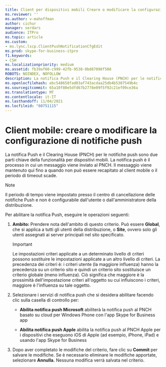 ```yaml
---
title: Client per dispositivi mobili Creare o modificare la configurazione delle notifiche Push
ms.reviewer: ''
ms.author: v-mahoffman
author: cichur
manager: serdars
audience: ITPro
ms.topic: article
ms.custom:
- ms.lync.lscp.ClientPushNotificationCfgEdit
ms.prod: skype-for-business-itpro
f1.keywords:
- CSH
ms.localizationpriority: medium
ms.assetid: fb39af60-c999-42fb-9538-0bd87098f508
ROBOTS: NOINDEX, NOFOLLOW
description: La notifica Push e il Clearing House (PNCH) per le notifiche push sono due parti chiave della funzionalità per dispositivi mobili. La notifica push è il processo in cui un messaggio viene inviato al PNCH. Il messaggio viene mantenuto qui fino a quando non può essere recapitato al client mobile o il periodo di timeout scade.
ms.openlocfilehash: ebc548658fad03af743acdaa25db4b5307549b4c
ms.sourcegitcommit: 65a10f80e5dfd67b2778e09f5f92c21ef09ce36a
ms.translationtype: MT
ms.contentlocale: it-IT
ms.lasthandoff: 11/04/2021
ms.locfileid: "60751115"
---
```

# <a name="mobile-client-create-or-edit-push-notification-configuration"></a>Client mobile: creare o modificare la configurazione di notifiche push
 
La notifica Push e il Clearing House (PNCH) per le notifiche push sono due parti chiave della funzionalità per dispositivi mobili. La notifica push è il processo in cui un messaggio viene inviato al PNCH. Il messaggio viene mantenuto qui fino a quando non può essere recapitato al client mobile o il periodo di timeout scade. 
  
> [!NOTE]
> Il periodo di tempo viene impostato presso il centro di cancellazione delle notifiche Push e non è configurabile dall'utente o dall'amministratore della distribuzione. 
  
Per abilitare la notifica Push, eseguire le operazioni seguenti:
  
1. **Ambito:** Prendere nota dell'ambito di questo criterio. Può essere **Global**, che si applica a tutti gli utenti della distribuzione, o **Site**, ovvero solo gli utenti assegnati ai server principali nel sito specificato.
    
    > [!IMPORTANT]
    > Le impostazioni criteri applicate a un determinato livello di criteri possono sostituire le impostazioni applicate a un altro livello di criteri. La precedenza dei criteri è: i criteri utente (la maggiore influenza) hanno la precedenza su un criterio sito e quindi un criterio sito sostituisce un criterio globale (meno influenza). Ciò significa che maggiore è la prossimità dell'impostazione criteri all'oggetto su cui influiscono i criteri, maggiore è l'influenza su tale oggetto. 
  
2. Selezionare i servizi di notifica push che si desidera abilitare facendo clic sulla casella di controllo per:
    
   - **Abilita notifica push Microsoft** abiliterà la notifica push al PNCH basato su cloud per Windows Phone con l'app Skype for Business app
    
   - **Abilita notifica push Apple** abilita la notifica push al PNCH Apple per i dispositivi che eseguono iOS di Apple (ad esempio, iPhone, iPad) e usando l'app Skype for Business
    
3. Dopo aver completato le modifiche del criterio, fare clic su **Commit** per salvare le modifiche. Se è necessario eliminare le modifiche apportate, selezionare **Annulla.** Nessuna modifica verrà salvata nel criterio.
    

